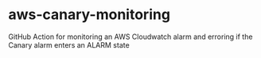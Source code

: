 # aws-canary-monitoring
GitHub Action for monitoring an AWS Cloudwatch alarm and erroring if the Canary alarm enters an ALARM state
